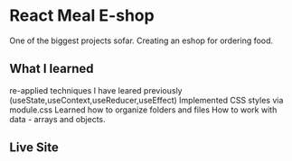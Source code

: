 # React Meal E-shop
One of the biggest projects sofar. Creating an eshop for ordering food.

## What I learned

re-applied techniques I have leared previously (useState,useContext,useReducer,useEffect)
Implemented CSS styles via module.css
Learned how to organize folders and files
How to work with data - arrays and objects.


## Live Site
